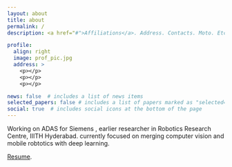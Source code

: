 ```yaml
---
layout: about
title: about
permalink: /
description: <a href="#">Affiliations</a>. Address. Contacts. Moto. Etc.

profile:
  align: right
  image: prof_pic.jpg
  address: >
    <p></p>
    <p></p>
    <p></p>

news: false  # includes a list of news items
selected_papers: false # includes a list of papers marked as "selected={true}"
social: true  # includes social icons at the bottom of the page
---
```


Working on ADAS for Siemens , earlier researcher in Robotics Research Centre, IIITH Hyderabad. currently focused on merging computer vision and mobile robtotics with deep learning.

[Resume](/assets/pdf/Thesis.pdf). 


